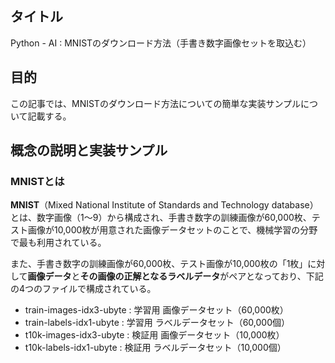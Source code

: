 ## タイトル
Python - AI : MNISTのダウンロード方法（手書き数字画像セットを取込む）

## 目的
この記事では、MNISTのダウンロード方法についての簡単な実装サンプルについて記載する。

## 概念の説明と実装サンプル
### MNISTとは
**MNIST**（Mixed National Institute of Standards and Technology database）とは、数字画像（1～9）から構成され、手書き数字の訓練画像が60,000枚、テスト画像が10,000枚が用意された画像データセットのことで、機械学習の分野で最も利用されている。

また、手書き数字の訓練画像が60,000枚、テスト画像が10,000枚の「1枚」に対して**画像データ**と**その画像の正解となるラベルデータ**がペアとなっており、下記の4つのファイルで構成されている。
- train-images-idx3-ubyte : 学習用 画像データセット（60,000枚）
- train-labels-idx1-ubyte : 学習用 ラベルデータセット（60,000個）
- t10k-images-idx3-ubyte : 検証用 画像データセット（10,000枚）
- t10k-labels-idx1-ubyte : 検証用 ラベルデータセット（10,000個）
